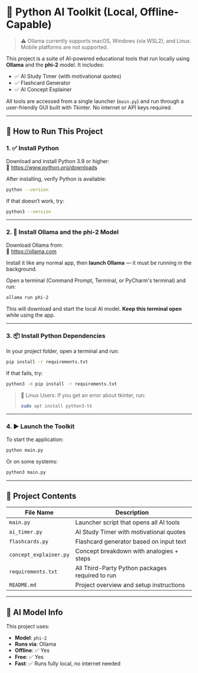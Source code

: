 # 🧠 Python AI Toolkit (Local, Offline-Capable)

> ⚠️ Ollama currently supports macOS, Windows (via WSL2), and Linux. Mobile platforms are not supported.


This project is a suite of AI-powered educational tools that run locally using **Ollama** and the **phi-2** model. It includes:

- ✅ AI Study Timer (with motivational quotes)
- ✅ Flashcard Generator
- ✅ AI Concept Explainer

All tools are accessed from a single launcher (`main.py`) and run through a user-friendly GUI built with Tkinter. No internet or API keys required.

---

## 🚀 How to Run This Project

### 1. ✅ Install Python

Download and install Python 3.9 or higher:  
🔗 https://www.python.org/downloads

After installing, verify Python is available:

```bash
python --version
```

If that doesn’t work, try:

```bash
python3 --version
```

---

### 2. 🧠 Install Ollama and the phi-2 Model

Download Ollama from:  
🔗 https://ollama.com

Install it like any normal app, then **launch Ollama** — it must be running in the background.

Open a terminal (Command Prompt, Terminal, or PyCharm's terminal) and run:

```bash
ollama run phi-2
```

This will download and start the local AI model. **Keep this terminal open** while using the app.

---

### 3. 📦 Install Python Dependencies

In your project folder, open a terminal and run:

```bash
pip install -r requirements.txt
```

If that fails, try:

```bash
python3 -m pip install -r requirements.txt
```
> 🐧 Linux Users: If you get an error about tkinter, run:
> ```bash
> sudo apt install python3-tk
> ```

---

### 4. ▶️ Launch the Toolkit

To start the application:

```bash
python main.py
```

Or on some systems:

```bash
python3 main.py
```

---

## 📁 Project Contents

| File Name              | Description                                     |
|------------------------|-------------------------------------------------|
| `main.py`              | Launcher script that opens all AI tools         |
| `ai_timer.py`          | AI Study Timer with motivational quotes         |
| `flashcards.py`        | Flashcard generator based on input text         |
| `concept_explainer.py` | Concept breakdown with analogies + steps        |
| `requirements.txt`     | All Third-Party Python packages required to run |
| `README.md`            | Project overview and setup instructions         |

---

## 🧠 AI Model Info

This project uses:

- **Model**: `phi-2`
- **Runs via**: Ollama
- **Offline**: ✅ Yes
- **Free**: ✅ Yes
- **Fast**: ✅ Runs fully local, no internet needed
